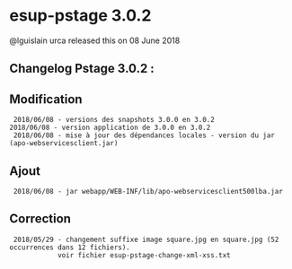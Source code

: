 # esup-pstage 3.0.2

@lguislain urca released this on 08 June 2018

## Changelog Pstage 3.0.2 :

## Modification
	 2018/06/08 - versions des snapshots 3.0.0 en 3.0.2
    2018/06/08 - version application de 3.0.0 en 3.0.2
	 2018/06/08 - mise à jour des dépendances locales - version du jar (apo-webservicesclient.jar)
	
## Ajout
	 2018/06/08 - jar webapp/WEB-INF/lib/apo-webservicesclient500lba.jar

## Correction
	 2018/05/29 - changement suffixe image square.jpg en square.jpg (52 occurrences dans 12 fichiers).
				voir fichier esup-pstage-change-xml-xss.txt
	 